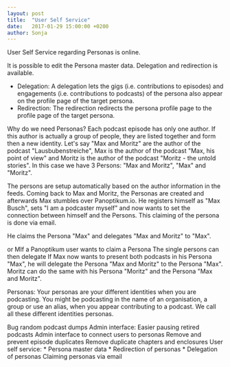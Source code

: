 ```yaml
---
layout: post
title:  "User Self Service"
date:   2017-01-29 15:00:00 +0200
author: Sonja
---
```


User Self Service regarding Personas is online.

It is possible to edit the Persona master data. Delegation and redirection is available.

* Delegation: A delegation lets the gigs (i.e. contributions to episodes) and engagements (i.e. contributions to podcasts) of the persona also appear on the profile page of the target persona.
* Redirection: The redirection redirects the persona profile page to the profile page of the target persona.

Why do we need Personas? Each podcast episode has only one author. If this author is actually a group of people, they are listed together and form then a new identity. Let's say "Max and Moritz" are the author of the podcast "Lausbubenstreiche", Max is the author of the podcast "Max, his point of view" and Moritz is the author of the podcast "Moritz - the untold stories". In this case we have 3 Persons: "Max and Moritz", "Max" and "Moritz".

The persons are setup automatically based on the author information in the feeds. Coming back to Max and Moritz, the Personas are created and afterwards Max stumbles over Panoptikum.io. He registers himself as "Max Busch", sets "I am a podcaster myself" and now wants to set the connection between himself and the Persons. This claiming of the persona is done via email.

He claims the Persona "Max" and delegates "Max and Moritz" to "Max".

or MIf a Panoptikum user wants to claim a Persona The single persons can then delegate
If Max now wants to present both podcasts in his Persona "Max", he will delegate the Persona "Max and Moritz" to the Persona "Max". Moritz can do the same with his Persona "Moritz" and the Persona "Max and Moritz".


Personas: Your personas are your different identities when you are podcasting. You might be podcasting in the name of an organisation, a group or use an alias, when you appear contributing to a podcast. We call all these different identities personas.




Bug random podcast dumps
Admin interface: Easier pausing
retired podcasts
Admin interface to connect users to personas
Remove and prevent episode duplicates
Remove duplicate chapters and enclosures
User self service: * Persona master data * Redirection of personas * Delegation of personas
Claiming personas via email
